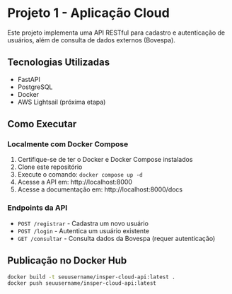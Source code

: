 # Projeto 1 - Aplicação Cloud

Este projeto implementa uma API RESTful para cadastro e autenticação de usuários, além de consulta de dados externos (Bovespa).

## Tecnologias Utilizadas

- FastAPI
- PostgreSQL
- Docker
- AWS Lightsail (próxima etapa)

## Como Executar

### Localmente com Docker Compose

1. Certifique-se de ter o Docker e Docker Compose instalados
2. Clone este repositório
3. Execute o comando: `docker compose up -d`
4. Acesse a API em: http://localhost:8000
5. Acesse a documentação em: http://localhost:8000/docs

### Endpoints da API

- `POST /registrar` - Cadastra um novo usuário
- `POST /login` - Autentica um usuário existente
- `GET /consultar` - Consulta dados da Bovespa (requer autenticação)

## Publicação no Docker Hub

```bash
docker build -t seuusername/insper-cloud-api:latest .
docker push seuusername/insper-cloud-api:latest